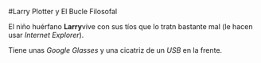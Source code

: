 #Larry Plotter y El Bucle Filosofal

El niño huérfano **Larry**vive con sus tíos que lo tratn bastante mal (le hacen usar *Internet Explorer*).

Tiene unas *Google Glasses* y una cicatriz de un *USB* en la frente.